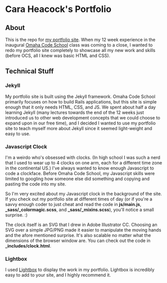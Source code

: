 # Cara Heacock's Portfolio

## About

This is the repo for [my portfolio site](http://caraheacock.com/). When my 12 week experience in the inaugural [Omaha Code School](http://omahacodeschool.com/) class was coming to a close, I wanted to redo my portfolio site completely to showcase all my new work and skills (before OCS, all I knew was basic HTML and CSS).

## Technical Stuff

### Jekyll
My portfolio site is built using the Jekyll framework. Omaha Code School primarily focuses on how to build Rails applications, but this site is simple enough that it only needs HTML, CSS, and JS. We spent about half a day learning Jekyll (many lectures towards the end of the 12 weeks just introduced us to other web development concepts that we could choose to expand upon in our free time), and I decided I wanted to use my portfolio site to teach myself more about Jekyll since it seemed light-weight and easy to use.

### Javascript Clock
I'm a weirdo who's obsessed with clocks. (In high school I was such a nerd that I used to wear up to 4 clocks on one arm, each for a different time zone in the continental US.) I've always wanted to know enough Javascript to code a clockface. Before Omaha Code School, my Javascript skills were limited to googling how someone else did something and copying and pasting the code into my site.

So I'm very excited about my Javascript clock in the background of the site. If you check out my portfolio site at different times of day (or if you're a savvy enough coder to just cheat and read the code in **js/main.js**, **_sass/_colormagic.scss**, and **_sass/_mixins.scss**), you'll notice a small surprise. :)

The clock itself is an SVG that I drew in Adobe Illustrator CC. Choosing an SVG over a simple JPG/PNG made it easier to manipulate the moving hands and the afore mentioned surprise. It's also scalable no matter what the dimensions of the browser window are. You can check out the code in **_includes/clock.html**.

### Lightbox
I used [Lightbox](http://lokeshdhakar.com/projects/lightbox2/) to display the work in my portfolio. Lightbox is incredibly easy to add to your site, and I highly recommend it.
